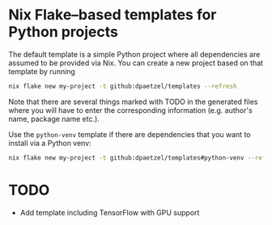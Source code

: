 # Nix Flake–based templates for Python projects


The default template is a simple Python project where all dependencies are
assumed to be provided via Nix. You can create a new project based on that
template by running


```bash
nix flake new my-project -t github:dpaetzel/templates --refresh
```


Note that there are several things marked with TODO in the generated files where
you will have to enter the corresponding information (e.g. author's name,
package name etc.).


Use the `python-venv` template if there are dependencies that you want to
install via a Python venv:


```bash
nix flake new my-project -t github:dpaetzel/templates#python-venv --refresh
```


# TODO


- Add template including TensorFlow with GPU support
